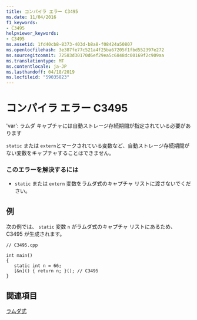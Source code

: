 ```yaml
---
title: コンパイラ エラー C3495
ms.date: 11/04/2016
f1_keywords:
- C3495
helpviewer_keywords:
- C3495
ms.assetid: 1fd40cb8-8373-403d-b8a8-f08424a50807
ms.openlocfilehash: 3e387fe77c521a4f25ba67205f1fbd552397e272
ms.sourcegitcommit: 72583d30170d6ef29ea5c6848dc00169f2c909aa
ms.translationtype: MT
ms.contentlocale: ja-JP
ms.lasthandoff: 04/18/2019
ms.locfileid: "59035823"
---
```

# <a name="compiler-error-c3495"></a>コンパイラ エラー C3495

'var': ラムダ キャプチャには自動ストレージ存続期間が指定されている必要があります

`static` または `extern`とマークされている変数など、自動ストレージ存続期間がない変数をキャプチャすることはできません。

### <a name="to-correct-this-error"></a>このエラーを解決するには

- `static` または `extern` 変数をラムダ式のキャプチャ リストに渡さないでください。

## <a name="example"></a>例

次の例では、 `static` 変数 `n` がラムダ式のキャプチャ リストにあるため、C3495 が生成されます。

```
// C3495.cpp

int main()
{
   static int n = 66;
   [&n]() { return n; }(); // C3495
}
```

## <a name="see-also"></a>関連項目

[ラムダ式](../../cpp/lambda-expressions-in-cpp.md)

